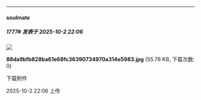 ﻿
*****

####  soulmate  
##### 1777#       发表于 2025-10-2 22:06

<img src="https://img.stage1st.com/forum/202510/02/220631dba6s6neved6juw6.jpg" referrerpolicy="no-referrer">

<strong>88da9bfb828ba61e68fc36390734970a314e5983.jpg</strong> (55.78 KB, 下载次数: 0)

下载附件

2025-10-2 22:06 上传

